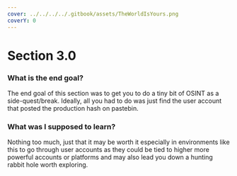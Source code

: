 ```yaml
---
cover: ../../../../.gitbook/assets/TheWorldIsYours.png
coverY: 0
---
```


# Section 3.0

### What is the end goal?

The end goal of this section was to get you to do a tiny bit of OSINT as a side-quest/break. Ideally, all you had to do was just find the user account that posted the production hash on pastebin.

### What was I supposed to learn?

Nothing too much, just that it may be worth it especially in environments like this to go through user accounts as they could be tied to higher more powerful accounts or platforms and may also lead you down a hunting rabbit hole worth exploring.
